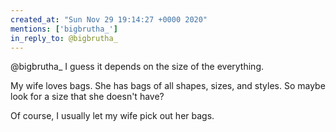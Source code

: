 ```yaml
---
created_at: "Sun Nov 29 19:14:27 +0000 2020"
mentions: ['bigbrutha_']
in_reply_to: @bigbrutha_
---
```


@bigbrutha_ I guess it depends on the size of the everything. 

My wife loves bags. She has bags of all shapes, sizes, and styles. So maybe look for a size that she doesn't have?

Of course, I usually let my wife pick out her bags.